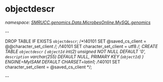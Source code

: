 ﻿# objectdescr
_namespace: [SMRUCC.genomics.Data.MicrobesOnline.MySQL.genomics](./index.md)_

--
 
 DROP TABLE IF EXISTS `objectdescr`;
 /*!40101 SET @saved_cs_client = @@character_set_client */;
 /*!40101 SET character_set_client = utf8 */;
 CREATE TABLE `objectdescr` (
 `objectId` int(2) unsigned NOT NULL DEFAULT '0',
 `description` varchar(255) DEFAULT NULL,
 PRIMARY KEY (`objectId`)
 ) ENGINE=MyISAM DEFAULT CHARSET=latin1;
 /*!40101 SET character_set_client = @saved_cs_client */;
 
 --




